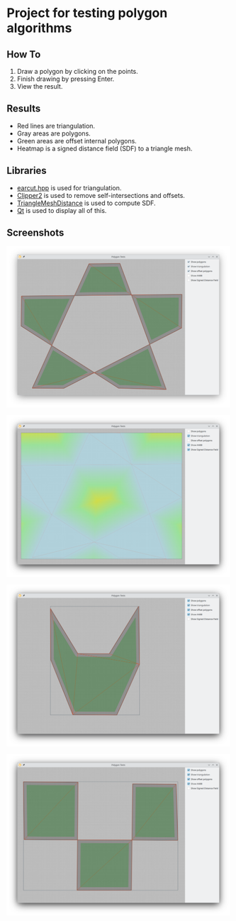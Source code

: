 # Project for testing polygon algorithms

## How To

1. Draw a polygon by clicking on the points.
2. Finish drawing by pressing Enter.
3. View the result.

## Results

- Red lines are triangulation.
- Gray areas are polygons.
- Green areas are offset internal polygons.
- Heatmap is a signed distance field (SDF) to a triangle mesh.

## Libraries

- [earcut.hpp](https://github.com/mapbox/earcut.hpp) is used for triangulation.
- [Clipper2](https://github.com/AngusJohnson/Clipper2) is used to remove self-intersections and offsets.
- [TriangleMeshDistance](https://github.com/InteractiveComputerGraphics/TriangleMeshDistance) is used to compute SDF.
- [Qt](https://www.qt.io/) is used to display all of this.

## Screenshots

![Screenshot 1](screenshots/1.png)

![Screenshot 2](screenshots/2.png)

![Screenshot 3](screenshots/3.png)

![Screenshot 4](screenshots/4.png)
